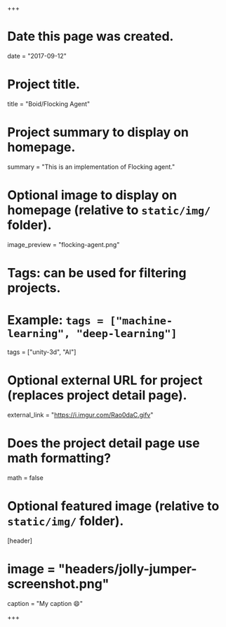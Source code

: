 +++
# Date this page was created.
date = "2017-09-12"

# Project title.
title = "Boid/Flocking Agent"

# Project summary to display on homepage.
summary = "This is an implementation of Flocking agent."

# Optional image to display on homepage (relative to `static/img/` folder).
image_preview = "flocking-agent.png"

# Tags: can be used for filtering projects.
# Example: `tags = ["machine-learning", "deep-learning"]`
tags = ["unity-3d", "AI"]

# Optional external URL for project (replaces project detail page).
external_link = "https://i.imgur.com/Rao0daC.gifv"

# Does the project detail page use math formatting?
math = false

# Optional featured image (relative to `static/img/` folder).
[header]
# image = "headers/jolly-jumper-screenshot.png"
caption = "My caption :smile:"

+++

 

